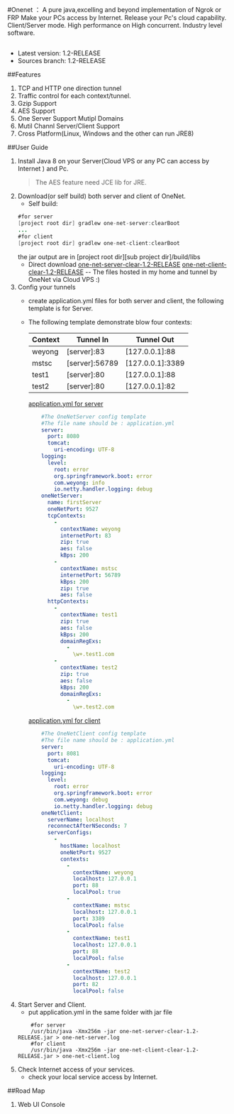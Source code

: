 #Onenet ： A pure java,excelling and beyond  implementation of Ngrok or FRP 
Make your PCs access by Internet.
Release your Pc's cloud capability.
Client/Server mode.
High performance on High concurrent.
Industry level software.
##
* Latest version: 1.2-RELEASE
* Sources branch: 1.2-RELEASE

##Features
1. TCP and HTTP one direction tunnel
2. Traffic control for each context/tunnel.
2. Gzip Support
3. AES Support
4. One Server Support Mutipl Domains
5. Mutil Channl Server/Client Support
6. Cross Platform(Linux, Windows and the other can run JRE8)

##User Guide
1. Install Java 8 on your Server(Cloud VPS or any PC can access by Internet ) and Pc.
   >  The AES feature need JCE lib for JRE.
2. Download(or self build) both server and client of OneNet.
    - Self build:
    ```java
    #for server
    [project root dir] gradlew one-net-server:clearBoot
    ...
    #for client
    [project root dir] gradlew one-net-client:clearBoot
    ```
    the jar output are in [project root dir][sub project dir]/build/libs
    - Direct download
     [one-net-server-clear-1.2-RELEASE](http://www.weyong.net/server/one-net-server-clear-1.2-RELEASE.jar)
     [one-net-client-clear-1.2-RELEASE](http://www.weyong.net/client/one-net-client-clear-1.2-RELEASE.jar)
     -- The files hosted in my home and tunnel by OneNet via Cloud VPS :)
3. Config your tunnels
    - create application.yml files for both server and client, the following template is for Server.
    - The following template demonstrate blow four contexts:
    
        Context | Tunnel In | Tunnel Out|
        --- | --- | ---
        weyong | [server]:83|  [127.0.0.1]:88
        mstsc | [server]:56789 | [127.0.0.1]:3389
        test1 | [server]:80 | [127.0.0.1]:88
        test2 | [server]:80 | [127.0.0.1]:82||

        [application.yml for server](http://www.weyong.net/server/application.yml)
        
        ```yml
            #The OneNetServer config template
            #The file name should be : application.yml
            server:
              port: 8080
              tomcat:
                uri-encoding: UTF-8
            logging:
              level:
                root: error
                org.springframework.boot: error
                com.weyong: info
                io.netty.handler.logging: debug
            oneNetServer:
              name: firstServer
              oneNetPort: 9527
              tcpContexts:
                -
                  contextName: weyong
                  internetPort: 83
                  zip: true
                  aes: false
                  kBps: 200
                -
                  contextName: mstsc
                  internetPort: 56789
                  kBps: 200
                  zip: true
                  aes: false
              httpContexts:
                -
                  contextName: test1
                  zip: true
                  aes: false
                  kBps: 200
                  domainRegExs:
                    -
                      \w+.test1.com
                -
                  contextName: test2
                  zip: true
                  aes: false
                  kBps: 200
                  domainRegExs:
                    -
                      \w+.test2.com
        ```
            
        [application.yml for client](http://www.weyong.net/client/application.yml)
        
        ```yml
            #The OneNetClient config template
            #The file name should be : application.yml
            server:
              port: 8081
              tomcat:
                uri-encoding: UTF-8
            logging:
              level:
                root: error
                org.springframework.boot: error
                com.weyong: debug
                io.netty.handler.logging: debug
            oneNetClient:
              serverName: localhost
              reconnectAfterNSeconds: 7
              serverConfigs:
                -
                  hostName: localhost
                  oneNetPort: 9527
                  contexts:
                    -
                      contextName: weyong
                      localhost: 127.0.0.1
                      port: 88
                      localPool: true
                    -
                      contextName: mstsc
                      localhost: 127.0.0.1
                      port: 3389
                      localPool: false
                    -
                      contextName: test1
                      localhost: 127.0.0.1
                      port: 88
                      localPool: false
                    -
                      contextName: test2
                      localhost: 127.0.0.1
                      port: 82
                      localPool: false
        ```
4. Start Server and Client.
    - put application.yml in the same folder with jar file
    ```shell
        #for server
        /usr/bin/java -Xmx256m -jar one-net-server-clear-1.2-RELEASE.jar > one-net-server.log
        #for client
        /usr/bin/java -Xmx256m -jar one-net-client-clear-1.2-RELEASE.jar > one-net-client.log
    ```
5. Check Internet access of your services.
   - check your local service access by Internet. 


##Road Map
1. Web UI Console
